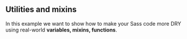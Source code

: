 ## Utilities and mixins

In this example we want to show how to make your Sass code more DRY using 
real-world **variables, mixins, functions**.

